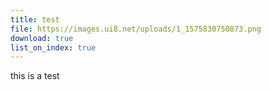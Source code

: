 ```yaml
---
title: test
file: https://images.ui8.net/uploads/1_1575830750873.png
download: true
list_on_index: true
---
```


this is a test